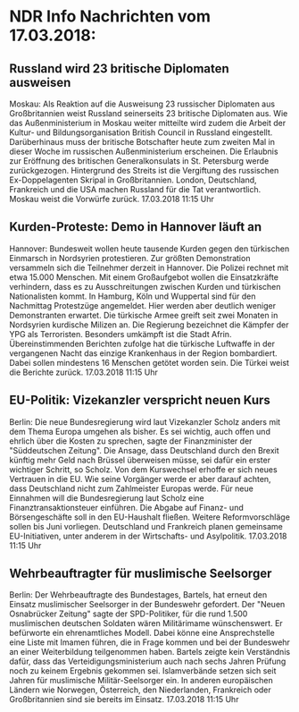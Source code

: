 # NDR Info Nachrichten vom 17.03.2018:


## Russland wird 23 britische Diplomaten ausweisen
Moskau: Als Reaktion auf die Ausweisung 23 russischer Diplomaten aus Großbritannien weist Russland seinerseits 23 britische Diplomaten aus. Wie das Außenministerium in Moskau weiter mitteilte wird zudem die Arbeit der Kultur- und Bildungsorganisation British Council in Russland eingestellt. Darüberhinaus muss der britische Botschafter heute zum zweiten Mal in dieser Woche im russischen Außenministerium erscheinen. Die Erlaubnis zur Eröffnung des britischen Generalkonsulats in St. Petersburg werde zurückgezogen. Hintergrund des Streits ist die Vergiftung des russischen Ex-Doppelagenten Skripal in Großbritannien. London, Deutschland, Frankreich und die USA machen Russland für die Tat verantwortlich. Moskau weist die Vorwürfe zurück. 17.03.2018 11:15 Uhr 

## Kurden-Proteste: Demo in Hannover läuft an
Hannover: Bundesweit wollen heute tausende Kurden gegen den türkischen Einmarsch in Nordsyrien protestieren. Zur größten Demonstration versammeln sich die Teilnehmer derzeit in Hannover. Die Polizei rechnet mit etwa 15.000 Menschen. Mit einem Großaufgebot wollen die Einsatzkräfte verhindern, dass es zu Ausschreitungen zwischen Kurden und türkischen Nationalisten kommt. In Hamburg, Köln und Wuppertal sind für den Nachmittag Protestzüge angemeldet. Hier werden aber deutlich weniger Demonstranten erwartet. Die türkische Armee greift seit zwei Monaten in Nordsyrien kurdische Milizen an. Die Regierung bezeichnet die Kämpfer der YPG als Terroristen. Besonders umkämpft ist die Stadt Afrin. Übereinstimmenden Berichten zufolge hat die türkische Luftwaffe in der vergangenen Nacht das einzige Krankenhaus in der Region bombardiert. Dabei sollen mindestens 16 Menschen getötet worden sein. Die Türkei weist die Berichte zurück. 17.03.2018 11:15 Uhr 

## EU-Politik: Vizekanzler verspricht neuen Kurs
Berlin: Die neue Bundesregierung wird laut Vizekanzler Scholz anders mit dem Thema Europa umgehen als bisher. Es sei wichtig, auch offen und ehrlich über die Kosten zu sprechen, sagte der Finanzminister der "Süddeutschen Zeitung". Die Ansage, dass Deutschland durch den Brexit künftig mehr Geld nach Brüssel überweisen müsse, sei dafür ein erster wichtiger Schritt, so Scholz. Von dem Kurswechsel erhoffe er sich neues Vertrauen in die EU. Wie seine Vorgänger werde er aber darauf achten, dass Deutschland nicht zum Zahlmeister Europas werde. Für neue Einnahmen will die Bundesregierung laut Scholz eine Finanztransaktionsteuer einführen. Die Abgabe auf Finanz- und Börsengeschäfte soll in den EU-Haushalt fließen. Weitere Reformvorschläge sollen bis Juni vorliegen. Deutschland und Frankreich planen gemeinsame EU-Initiativen, unter anderem in der Wirtschafts- und Asylpolitik. 17.03.2018 11:15 Uhr 

## Wehrbeauftragter für muslimische Seelsorger
Berlin: Der Wehrbeauftragte des Bundestages, Bartels, hat erneut den Einsatz muslimischer Seelsorger in der Bundeswehr gefordert. Der "Neuen Osnabrücker Zeitung" sagte der SPD-Politiker, für die rund 1.500 muslimischen deutschen Soldaten wären Militärimame wünschenswert. Er befürworte ein ehrenamtliches Modell. Dabei könne eine Ansprechstelle eine Liste mit Imamen führen, die in Frage kommen und bei der Bundeswehr an einer Weiterbildung teilgenommen haben. Bartels zeigte kein Verständnis dafür, dass das Verteidigungsministerium auch nach sechs Jahren Prüfung noch zu keinem Ergebnis gekommen sei. Islamverbände setzen sich seit Jahren für muslimische Militär-Seelsorger ein. In anderen europäischen Ländern wie Norwegen, Österreich, den Niederlanden, Frankreich oder Großbritannien sind sie bereits im Einsatz. 17.03.2018 11:15 Uhr 
